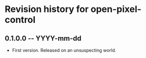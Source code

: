 # Revision history for open-pixel-control

## 0.1.0.0  -- YYYY-mm-dd

* First version. Released on an unsuspecting world.

